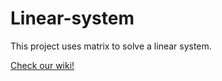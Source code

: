 # Linear-system
This project uses matrix to solve a linear system.

[Check our wiki!](https://github.com/73VW/Linear-system/wiki)